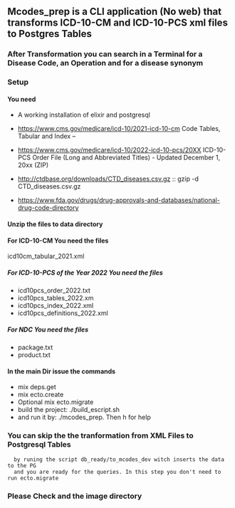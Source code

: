 ## Mcodes_prep is a CLI application (No web) that  transforms ICD-10-CM and ICD-10-PCS xml files to Postgres Tables

### After Transformation you can search in a Terminal for a Disease Code, an Operation and for a disease synonym


### Setup

#### You need 
* A working installation of elixir and postgresql

* https://www.cms.gov/medicare/icd-10/2021-icd-10-cm Code Tables, Tabular and Index –
* https://www.cms.gov/medicare/icd-10/2022-icd-10-pcs/20XX ICD-10-PCS Order File (Long and Abbreviated Titles) - Updated December 1, 20xx (ZIP)
* http://ctdbase.org/downloads/CTD_diseases.csv.gz :: gzip -d CTD_diseases.csv.gz
* https://www.fda.gov/drugs/drug-approvals-and-databases/national-drug-code-directory
#### Unzip the files to data directory

#### For ICD-10-CM You need the files
icd10cm_tabular_2021.xml


##### For ICD-10-PCS of the Year 2022 You need the files
* icd10pcs_order_2022.txt
* icd10pcs_tables_2022.xm
* icd10pcs_index_2022.xml 
* icd10pcs_definitions_2022.xml

##### For NDC  You need the files
* package.txt           
* product.txt  

#### In the main Dir issue the commands 

 * mix deps.get
 * mix ecto.create
 * Optional mix ecto.migrate
 * build the project: ./build_escript.sh 
 * and run it by: ./mcodes_prep. Then h for help

 ### You can skip the the tranformation from XML Files to Postgresql Tables
      by runing the script db_ready/to_mcodes_dev witch inserts the data to the PG
      and you are ready for the queries. In this step you don't need to run ecto.migrate

 ### Please Check and the image directory     
